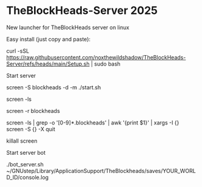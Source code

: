 # TheBlockHeads-Server 2025
New launcher for TheBlockHeads server on linux

Easy install (just copy and paste):

curl -sSL https://raw.githubusercontent.com/noxthewildshadow/TheBlockHeads-Server/refs/heads/main/Setup.sh | sudo bash




Start server

screen -S blockheads -d -m ./start.sh

screen -ls

screen -r blockheads




screen -ls | grep -o '[0-9]*\.blockheads' | awk '{print $1}' | xargs -I {} screen -S {} -X quit

killall screen




Start server bot

./bot_server.sh ~/GNUstep/Library/ApplicationSupport/TheBlockheads/saves/YOUR_WORLD_ID/console.log
